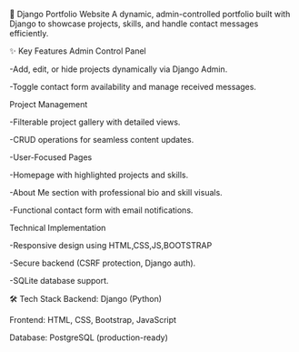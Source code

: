 🚀 Django Portfolio Website
A dynamic, admin-controlled portfolio built with Django to showcase projects, skills, and handle contact messages efficiently.

✨ Key Features
Admin Control Panel

-Add, edit, or hide projects dynamically via Django Admin.

-Toggle contact form availability and manage received messages.

Project Management

-Filterable project gallery with detailed views.

-CRUD operations for seamless content updates.

-User-Focused Pages

-Homepage with highlighted projects and skills.

-About Me section with professional bio and skill visuals.

-Functional contact form with email notifications.

Technical Implementation

-Responsive design using HTML,CSS,JS,BOOTSTRAP 

-Secure backend (CSRF protection, Django auth).

-SQLite database support.

🛠️ Tech Stack
Backend: Django (Python)

Frontend: HTML, CSS, Bootstrap, JavaScript

Database: PostgreSQL (production-ready)
